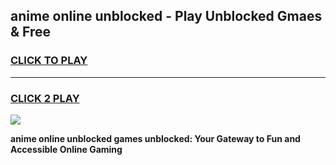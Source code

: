 
## anime online unblocked - Play Unblocked Gmaes & Free
<h3>
<a href="https://news.freeplayer.one?title=anime_online_unblocked&ref=23F">CLICK TO PLAY</a></h3>
<hr>

<h3>
<a href="https://news.freeplayer.one?title=anime_online_unblocked&ref=23F">CLICK 2 PLAY</a>
  
</h3>

<a href="https://news.freeplayer.one?title=anime_online_unblocked&ref=23F/"><img src="https://clearcache.store/games.png"></a>


**anime online unblocked games unblocked: Your Gateway to Fun and Accessible Online Gaming**
